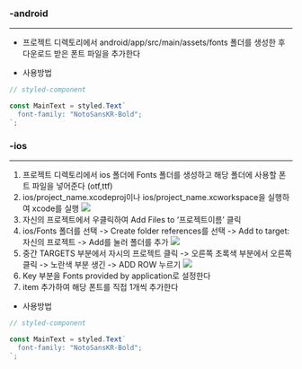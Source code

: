 ### -android

---

- 프로젝트 디렉토리에서 android/app/src/main/assets/fonts 폴더를 생성한 후 다운로드 받은 폰트 파일을 추가한다

* 사용방법

```jsx
// styled-component

const MainText = styled.Text`
  font-family: "NotoSansKR-Bold";
`;
```

### -ios

---

1. 프로젝트 디렉토리에서 ios 폴더에 Fonts 폴더를 생성하고 해당 폴더에 사용할 폰트 파일을 넣어준다 (otf,ttf)
2. ios/project_name.xcodeproj이나 ios/project_name.xcworkspace을 실행하여 xcode를 실행
   <img src="https://velog.velcdn.com/images%2Ftjdgus0528%2Fpost%2F76eb4a48-4ccd-4540-a549-0118bdc75299%2F%E1%84%89%E1%85%B3%E1%84%8F%E1%85%B3%E1%84%85%E1%85%B5%E1%86%AB%E1%84%89%E1%85%A3%E1%86%BA%202022-01-05%20%E1%84%8B%E1%85%A9%E1%84%92%E1%85%AE%205.14.25.png">
3. 자신의 프로젝트에서 우클릭하여 Add Files to ‘프로젝트이름’ 클릭
4. ios/Fonts 폴더를 선택 -> Create folder references를 선택 -> Add to target: 자신의 프로젝트 -> Add를 눌러 폴더를 추가
   <img src="https://velog.velcdn.com/images%2Ftjdgus0528%2Fpost%2F9459304a-34a7-4b1a-a769-06c299eb105f%2F%E1%84%89%E1%85%B3%E1%84%8F%E1%85%B3%E1%84%85%E1%85%B5%E1%86%AB%E1%84%89%E1%85%A3%E1%86%BA%202022-01-05%20%E1%84%8B%E1%85%A9%E1%84%92%E1%85%AE%205.19.55.png">
5. 중간 TARGETS 부분에서 자시의 프로젝트 클릭 -> 오른쪽 초록색 부분에서 오른쪽 클릭 -> 노란색 부분 생긴 -> ADD ROW 누르기
   <img src="https://velog.velcdn.com/images%2Ftjdgus0528%2Fpost%2Fc3732498-dbee-4870-8415-cda2c6857cc1%2F%E1%84%8B%E1%85%B5%E1%84%86%E1%85%B5%E1%84%8C%E1%85%B5%202022.%201.%205.%20%E1%84%8B%E1%85%A9%E1%84%92%E1%85%AE%205.22.jpg">
6. Key 부분을 Fonts provided by application로 설정한다
7. item 추가하여 해당 폰트를 직접 1개씩 추가한다

- 사용방법

```jsx
// styled-component

const MainText = styled.Text`
  font-family: "NotoSansKR-Bold";
`;
```
